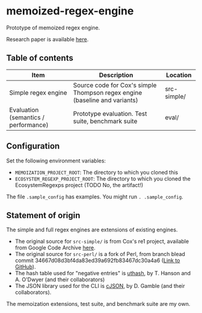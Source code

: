 # memoized-regex-engine

Prototype of memoized regex engine.

Research paper is available [here](https://davisjam.github.io/publications/).

## Table of contents

| Item | Description | Location |
|------|-------------|----------|
| Simple regex engine | Source code for Cox's simple Thompson regex engine (baseline and variants)       | src-simple/ |
| Evaluation (semantics / performance) | Prototype evaluation. Test suite, benchmark suite               | eval/ |

## Configuration

Set the following environment variables:
- `MEMOIZATION_PROJECT_ROOT`: The directory to which you cloned this
- `ECOSYSTEM_REGEXP_PROJECT_ROOT`: The directory to which you cloned the EcosystemRegexps project (TODO No, the artifact!)

The file `.sample_config` has examples. You might run `. .sample_config`.

## Statement of origin

The simple and full regex engines are extensions of existing engines.
  - The original source for `src-simple/` is from Cox's re1 project, available from Google Code Archive [here](https://code.google.com/archive/p/re1/).
  - The original source for `src-perl/` is a fork of Perl, from branch blead commit 34667d08d3bf4da83ed39a692fb83467dc30a4a6 ([Link to GitHub](https://github.com/Perl/perl5/commit/34667d08d3bf4da83ed39a692fb83467dc30a4a6)).
  - The hash table used for "negative entries" is [uthash](https://github.com/troydhanson/uthash), by T. Hanson and A. O'Dwyer (and their collaborators)
  - The JSON library used for the CLI is [cJSON](https://github.com/DaveGamble/cJSON), by D. Gamble (and their collaborators).

The memoization extensions, test suite, and benchmark suite are my own.
